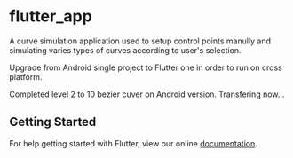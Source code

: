 # flutter_app

A curve simulation application used to setup control points manully and simulating varies types of curves according to user's selection.

Upgrade from Android single project to Flutter one in order to run on cross platform.

Completed level 2 to 10 bezier cuver on Android version. Transfering now...

## Getting Started

For help getting started with Flutter, view our online
[documentation](https://flutter.io/).
